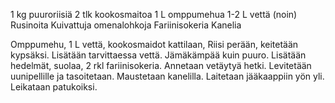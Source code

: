 1 kg puuroriisiä
2 tlk kookosmaitoa
1 L omppumehua
1-2 L vettä (noin)
Rusinoita
Kuivattuja omenalohkoja
Fariinisokeria
Kanelia

Omppumehu, 1 L vettä, kookosmaidot kattilaan, Riisi perään, keitetään kypsäksi. Lisätään tarvittaessa vettä. Jämäkämpää kuin puuro. Lisätään hedelmät, suolaa, 2 rkl fariinisokeria. Annetaan vetäytyä hetki. Levitetään uunipellille ja tasoitetaan. Maustetaan kanelilla. Laitetaan jääkaappiin yön yli. Leikataan patukoiksi.